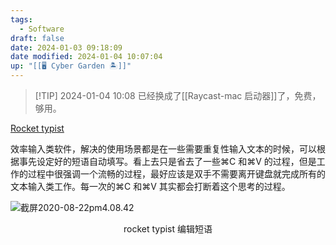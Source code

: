 ```yaml
---
tags:
  - Software
draft: false
date: 2024-01-03 09:18:09
date modified: 2024-01-04 10:07:04
up: "[[🖥️ Cyber Garden 🏝️]]"
---
```


> [!TIP] 2024-01-04 10:08 
> 已经换成了[[Raycast-mac 启动器]]了，免费，够用。

[Rocket typist](https://witt-software.com/rockettypist/)

效率输入类软件，解决的使用场景都是在一些需要重复性输入文本的时候，可以根据事先设定好的短语自动填写。看上去只是省去了一些⌘C 和⌘V 的过程，但是工作的过程中很强调一个流畅的过程，最好应该是双手不需要离开键盘就完成所有的文本输入类工作。每一次的⌘C 和⌘V 其实都会打断着这个思考的过程。

![截屏2020-08-22pm4.08.42](https://txx-1257178398.cos.ap-shanghai.myqcloud.com/uPic/%E6%88%AA%E5%B1%8F2020-08-22%20pm4.08.42.png)

<center>rocket typist 编辑短语</center>

